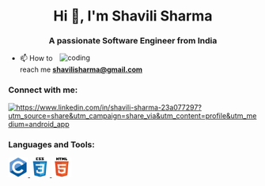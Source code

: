 <h1 align="center">Hi 👋, I'm Shavili Sharma</h1>
<h3 align="center">A passionate Software Engineer from India</h3>

<img align="right" alt="coding" width="400" src="https://www.bing.com/th/id/OGC.a6dc26a08bb184c176bd420d149829b5?pid=1.7&rurl=https%3a%2f%2fuser-images.githubusercontent.com%2f125878564%2f258871853-20e24ac8-354d-4ec0-8f25-ef158aec9420.gif&ehk=DyOMscjHSmywq6pkWfiMyvezvHpJIKRH4Pb6gEKDLv4%3d">

- 📫 How to reach me **shavilisharma@gmail.com**

<h3 align="left">Connect with me:</h3>
<p align="left">
<a href="https://linkedin.com/in/https://www.linkedin.com/in/shavili-sharma-23a077297?utm_source=share&utm_campaign=share_via&utm_content=profile&utm_medium=android_app" target="blank"><img align="center" src="https://raw.githubusercontent.com/rahuldkjain/github-profile-readme-generator/master/src/images/icons/Social/linked-in-alt.svg" alt="https://www.linkedin.com/in/shavili-sharma-23a077297?utm_source=share&utm_campaign=share_via&utm_content=profile&utm_medium=android_app" height="30" width="40" /></a>
</p>

<h3 align="left">Languages and Tools:</h3>
<p align="left"> <a href="https://www.cprogramming.com/" target="_blank" rel="noreferrer"> <img src="https://raw.githubusercontent.com/devicons/devicon/master/icons/c/c-original.svg" alt="c" width="40" height="40"/> </a> <a href="https://www.w3schools.com/css/" target="_blank" rel="noreferrer"> <img src="https://raw.githubusercontent.com/devicons/devicon/master/icons/css3/css3-original-wordmark.svg" alt="css3" width="40" height="40"/> </a> <a href="https://www.w3.org/html/" target="_blank" rel="noreferrer"> <img src="https://raw.githubusercontent.com/devicons/devicon/master/icons/html5/html5-original-wordmark.svg" alt="html5" width="40" height="40"/> </a> </p>
